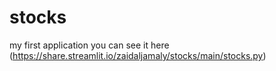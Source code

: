# stocks
my first application
you can see it here (https://share.streamlit.io/zaidaljamaly/stocks/main/stocks.py)
